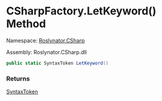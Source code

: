 # CSharpFactory\.LetKeyword\(\) Method

Namespace: [Roslynator.CSharp](../../README.md)

Assembly: Roslynator\.CSharp\.dll

```csharp
public static SyntaxToken LetKeyword()
```

### Returns

[SyntaxToken](https://docs.microsoft.com/en-us/dotnet/api/microsoft.codeanalysis.syntaxtoken)


